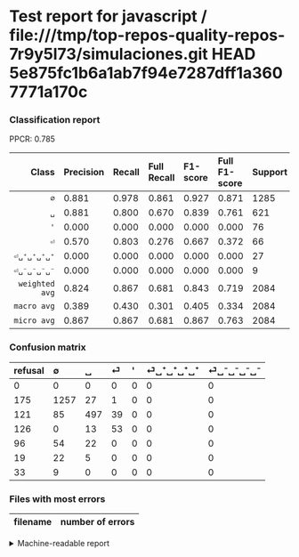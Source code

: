 # Test report for javascript / file:///tmp/top-repos-quality-repos-7r9y5l73/simulaciones.git HEAD 5e875fc1b6a1ab7f94e7287dff1a3607771a170c

### Classification report

PPCR: 0.785

| Class | Precision | Recall | Full Recall | F1-score | Full F1-score | Support | Full Support | PPCR |
|------:|:----------|:-------|:------------|:---------|:---------|:--------|:-------------|:-----|
| `∅` | 0.881| 0.978| 0.861| 0.927| 0.871| 1285| 1460| 0.880 |
| `␣` | 0.881| 0.800| 0.670| 0.839| 0.761| 621| 742| 0.837 |
| `'` | 0.000| 0.000| 0.000| 0.000| 0.000| 76| 172| 0.442 |
| `⏎` | 0.570| 0.803| 0.276| 0.667| 0.372| 66| 192| 0.344 |
| `⏎␣⁺␣⁺␣⁺␣⁺` | 0.000| 0.000| 0.000| 0.000| 0.000| 27| 46| 0.587 |
| `⏎␣⁻␣⁻␣⁻␣⁻` | 0.000| 0.000| 0.000| 0.000| 0.000| 9| 42| 0.214 |
| `weighted avg` | 0.824| 0.867| 0.681| 0.843| 0.719| 2084| 2654| 0.785 |
| `macro avg` | 0.389| 0.430| 0.301| 0.405| 0.334| 2084| 2654| 0.785 |
| `micro avg` | 0.867| 0.867| 0.681| 0.867| 0.763| 2084| 2654| 0.785 |

### Confusion matrix

|refusal|  ∅| ␣| ⏎| '| ⏎␣⁺␣⁺␣⁺␣⁺| ⏎␣⁻␣⁻␣⁻␣⁻| 
|:---|:---|:---|:---|:---|:---|:---|
|0 |0 |0 |0 |0 |0 |0 |
|175 |1257 |27 |1 |0 |0 |0 |
|121 |85 |497 |39 |0 |0 |0 |
|126 |0 |13 |53 |0 |0 |0 |
|96 |54 |22 |0 |0 |0 |0 |
|19 |22 |5 |0 |0 |0 |0 |
|33 |9 |0 |0 |0 |0 |0 |

### Files with most errors

| filename | number of errors|
|:----:|:-----|

<details>
    <summary>Machine-readable report</summary>
```json
{
  "cl_report": {"\u0027": {"f1-score": 0.0, "precision": 0.0, "recall": 0.0, "support": 76}, "macro avg": {"f1-score": 0.4054127304183314, "precision": 0.3886611837880969, "recall": 0.43026041349224114, "support": 2084}, "micro avg": {"f1-score": 0.8670825335892515, "precision": 0.8670825335892515, "recall": 0.8670825335892515, "support": 2084}, "weighted avg": {"f1-score": 0.8426535304378638, "precision": 0.8237803430418223, "recall": 0.8670825335892515, "support": 2084}, "\u2205": {"f1-score": 0.9269911504424779, "precision": 0.8808689558514365, "recall": 0.9782101167315175, "support": 1285}, "\u23ce": {"f1-score": 0.6666666666666666, "precision": 0.5698924731182796, "recall": 0.803030303030303, "support": 66}, "\u23ce\u2423\u207a\u2423\u207a\u2423\u207a\u2423\u207a": {"f1-score": 0.0, "precision": 0.0, "recall": 0.0, "support": 27}, "\u23ce\u2423\u207b\u2423\u207b\u2423\u207b\u2423\u207b": {"f1-score": 0.0, "precision": 0.0, "recall": 0.0, "support": 9}, "\u2423": {"f1-score": 0.838818565400844, "precision": 0.8812056737588653, "recall": 0.8003220611916264, "support": 621}},
  "cl_report_full": {"\u0027": {"f1-score": 0.0, "precision": 0.0, "recall": 0.0, "support": 172}, "macro avg": {"f1-score": 0.3339720944137666, "precision": 0.3886611837880969, "recall": 0.30113531525516213, "support": 2654}, "micro avg": {"f1-score": 0.7627691008864501, "precision": 0.8670825335892515, "recall": 0.6808590806330068, "support": 2654}, "weighted avg": {"f1-score": 0.7187328034294446, "precision": 0.7721713038096779, "recall": 0.6808590806330068, "support": 2654}, "\u2205": {"f1-score": 0.8708001385521301, "precision": 0.8808689558514365, "recall": 0.8609589041095891, "support": 1460}, "\u23ce": {"f1-score": 0.37192982456140355, "precision": 0.5698924731182796, "recall": 0.2760416666666667, "support": 192}, "\u23ce\u2423\u207a\u2423\u207a\u2423\u207a\u2423\u207a": {"f1-score": 0.0, "precision": 0.0, "recall": 0.0, "support": 46}, "\u23ce\u2423\u207b\u2423\u207b\u2423\u207b\u2423\u207b": {"f1-score": 0.0, "precision": 0.0, "recall": 0.0, "support": 42}, "\u2423": {"f1-score": 0.7611026033690658, "precision": 0.8812056737588653, "recall": 0.6698113207547169, "support": 742}},
  "ppcr": 0.7852298417483045
}
```
</details>
